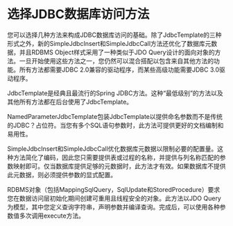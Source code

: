 # 选择JDBC数据库访问方法

您可以选择几种方法来构成JDBC数据库访问的基础。除了JdbcTemplate的三种形式之外，新的SimpleJdbcInsert和SimpleJdbcCall方法还优化了数据库元数据，并且RDBMS Object样式采用了一种类似于JDO Query设计的面向对象的方法。一旦开始使用这些方法之一，您仍然可以混合搭配以包含来自其他方法的功能。所有方法都需要JDBC 2.0兼容的驱动程序，而某些高级功能需要JDBC 3.0驱动程序。

JdbcTemplate是经典且最流行的Spring JDBC方法。这种“最低级别”的方法以及其他所有方法都在后台使用了JdbcTemplate。

NamedParameterJdbcTemplate包装JdbcTemplate以提供命名参数而不是传统的JDBC？占位符。当您有多个SQL语句参数时，此方法可提供更好的文档编制和易用性。

SimpleJdbcInsert和SimpleJdbcCall优化数据库元数据以限制必要的配置量。这种方法简化了编码，因此您只需要提供表或过程的名称，并提供与列名称匹配的参数映射即可。仅当数据库提供足够的元数据时，此方法才有效。如果数据库不提供此元数据，则必须提供参数的显式配置。

RDBMS对象（包括MappingSqlQuery，SqlUpdate和StoredProcedure）要求您在数据访问层初始化期间创建可重用且线程安全的对象。此方法以JDO Query为模型，其中您定义查询字符串，声明参数并编译查询。完成后，可以使用各种参数值多次调用execute方法。

